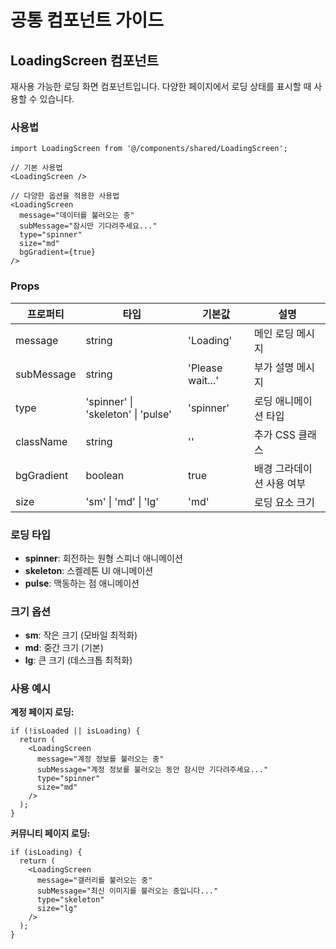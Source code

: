 # 공통 컴포넌트 가이드

## LoadingScreen 컴포넌트

재사용 가능한 로딩 화면 컴포넌트입니다. 다양한 페이지에서 로딩 상태를 표시할 때 사용할 수 있습니다.

### 사용법

```tsx
import LoadingScreen from '@/components/shared/LoadingScreen';

// 기본 사용법
<LoadingScreen />

// 다양한 옵션을 적용한 사용법
<LoadingScreen
  message="데이터를 불러오는 중"
  subMessage="잠시만 기다려주세요..."
  type="spinner"
  size="md"
  bgGradient={true}
/>
```

### Props

| 프로퍼티 | 타입 | 기본값 | 설명 |
|----------|------|--------|------|
| message | string | 'Loading' | 메인 로딩 메시지 |
| subMessage | string | 'Please wait...' | 부가 설명 메시지 |
| type | 'spinner' \| 'skeleton' \| 'pulse' | 'spinner' | 로딩 애니메이션 타입 |
| className | string | '' | 추가 CSS 클래스 |
| bgGradient | boolean | true | 배경 그라데이션 사용 여부 |
| size | 'sm' \| 'md' \| 'lg' | 'md' | 로딩 요소 크기 |

### 로딩 타입

- **spinner**: 회전하는 원형 스피너 애니메이션
- **skeleton**: 스켈레톤 UI 애니메이션
- **pulse**: 맥동하는 점 애니메이션

### 크기 옵션

- **sm**: 작은 크기 (모바일 최적화)
- **md**: 중간 크기 (기본)
- **lg**: 큰 크기 (데스크톱 최적화)

### 사용 예시

**계정 페이지 로딩:**
```tsx
if (!isLoaded || isLoading) {
  return (
    <LoadingScreen
      message="계정 정보를 불러오는 중"
      subMessage="계정 정보를 불러오는 동안 잠시만 기다려주세요..."
      type="spinner"
      size="md"
    />
  );
}
```

**커뮤니티 페이지 로딩:**
```tsx
if (isLoading) {
  return (
    <LoadingScreen
      message="갤러리를 불러오는 중"
      subMessage="최신 이미지를 불러오는 중입니다..."
      type="skeleton"
      size="lg"
    />
  );
}
``` 